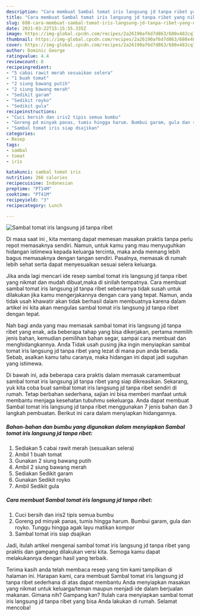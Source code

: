```yaml
---
description: "Cara membuat Sambal tomat iris langsung jd tanpa ribet yang nikmat Untuk Jualan"
title: "Cara membuat Sambal tomat iris langsung jd tanpa ribet yang nikmat Untuk Jualan"
slug: 698-cara-membuat-sambal-tomat-iris-langsung-jd-tanpa-ribet-yang-nikmat-untuk-jualan
date: 2021-03-22T15:15:55.335Z
image: https://img-global.cpcdn.com/recipes/2a26190af6d7d863/680x482cq70/sambal-tomat-iris-langsung-jd-tanpa-ribet-foto-resep-utama.jpg
thumbnail: https://img-global.cpcdn.com/recipes/2a26190af6d7d863/680x482cq70/sambal-tomat-iris-langsung-jd-tanpa-ribet-foto-resep-utama.jpg
cover: https://img-global.cpcdn.com/recipes/2a26190af6d7d863/680x482cq70/sambal-tomat-iris-langsung-jd-tanpa-ribet-foto-resep-utama.jpg
author: Dominic George
ratingvalue: 4.4
reviewcount: 8
recipeingredient:
- "5 cabai rawit merah sesuaikan selera"
- "1 buah tomat"
- "2 siung bawang putih"
- "2 siung bawang merah"
- "Sedikit garam"
- "Sedikit royko"
- "Sedikit gula"
recipeinstructions:
- "Cuci bersih dan iris2 tipis semua bumbu"
- "Goreng pd minyak panas, tumis hingga harum. Bumbui garam, gula dan royko. Tunggu hingga agak layu matikan kompor"
- "Sambal tomat iris siap dsajikan"
categories:
- Resep
tags:
- sambal
- tomat
- iris

katakunci: sambal tomat iris 
nutrition: 266 calories
recipecuisine: Indonesian
preptime: "PT14M"
cooktime: "PT41M"
recipeyield: "3"
recipecategory: Lunch

---
```



![Sambal tomat iris langsung jd tanpa ribet](https://img-global.cpcdn.com/recipes/2a26190af6d7d863/680x482cq70/sambal-tomat-iris-langsung-jd-tanpa-ribet-foto-resep-utama.jpg)

Di masa  saat ini , kita memang dapat memesan masakan praktis tanpa perlu repot memasaknya sendiri. Namun, untuk kamu yang mau menyuguhkan hidangan istimewa kepada keluarga tercinta, maka anda memang lebih bagus memasaknya dengan tangan sendiri. Pasalnya, memasak di rumah lebih sehat serta dapat menyesuaikan sesuai selera keluarga.

Jika anda lagi mencari ide resep sambal tomat iris langsung jd tanpa ribet yang nikmat dan mudah dibuat,maka di sinilah tempatnya. Cara membuat sambal tomat iris langsung jd tanpa ribet  sebenarnya tidak susah untuk dilakukan jika kamu mengerjakannya dengan cara yang tepat. Namun, anda tidak usah khawatir akan tidak berhasil dalam membuatnya 
karena dalam artikel ini kita akan mengulas sambal tomat iris langsung jd tanpa ribet dengan tepat.  



Nah bagi anda yang mau memasak sambal tomat iris langsung jd tanpa ribet yang enak, ada beberapa tahap yang bisa dikerjakan, pertama memilih jenis bahan, kemudian pemilihan bahan segar, sampai cara membuat dan menghidangkannya. Anda Tidak usah pusing jika ingin menyiapkan sambal tomat iris langsung jd tanpa ribet yang lezat di mana pun anda berada. Sebab, asalkan kamu  tahu caranya, maka hidangan ini dapat jadi suguhan yang istimewa.

Di bawah ini, ada beberapa cara praktis  dalam memasak caramembuat sambal tomat iris langsung jd tanpa ribet yang siap dikreasikan. Sekarang, yuk kita coba buat sambal tomat iris langsung jd tanpa ribet sendiri di rumah. Tetap berbahan sederhana, sajian ini bisa memberi manfaat untuk membantu menjaga kesehatan tubuhmu sekeluarga. Anda dapat membuat Sambal tomat iris langsung jd tanpa ribet menggunakan 7 jenis bahan dan 3 langkah pembuatan. Berikut ini cara dalam menyiapkan hidangannya.

<!--inarticleads1-->

##### Bahan-bahan dan bumbu yang digunakan dalam menyiapkan Sambal tomat iris langsung jd tanpa ribet:

1. Sediakan 5 cabai rawit merah (sesuaikan selera)
1. Ambil 1 buah tomat
1. Gunakan 2 siung bawang putih
1. Ambil 2 siung bawang merah
1. Sediakan Sedikit garam
1. Gunakan Sedikit royko
1. Ambil Sedikit gula




<!--inarticleads2-->

##### Cara membuat Sambal tomat iris langsung jd tanpa ribet:

1. Cuci bersih dan iris2 tipis semua bumbu
1. Goreng pd minyak panas, tumis hingga harum. Bumbui garam, gula dan royko. Tunggu hingga agak layu matikan kompor
1. Sambal tomat iris siap dsajikan




Jadi, itulah artikel mengenai  sambal tomat iris langsung jd tanpa ribet  yang praktis dan gampang dilakukan versi kita. Semoga kamu dapat melakukannya dengan hasil yang terbaik. 

Terima kasih anda telah membaca resep yang tim kami tampilkan di halaman ini. Harapan kami, cara membuat  Sambal tomat iris langsung jd tanpa ribet sederhana di atas dapat membantu Anda menyiapkan masakan yang nikmat untuk keluarga/teman maupun menjadi ide dalam berjualan makanan. Gimana nih? Gampang kan? Itulah cara menyiapkan sambal tomat iris langsung jd tanpa ribet yang bisa Anda lakukan di rumah. Selamat mencoba!

